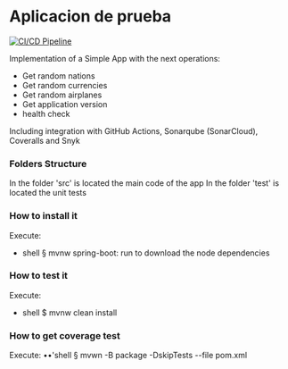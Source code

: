 # Aplicacion de prueba
[![CI/CD Pipeline](https://github.com/davidrotaborudea/labcicd/actions/workflows/build.yml/badge.svg)](https://github.com/davidrotaborudea/labcicd/actions/workflows/build.yml)

Implementation of a Simple App with the next operations:
* Get random nations
* Get random currencies
* Get random airplanes
* Get application version
* health check

Including integration with GitHub Actions, Sonarqube (SonarCloud), Coveralls and Snyk
### Folders Structure
In the folder 'src' is located the main code of the app
In the folder 'test' is located the unit tests
### How to install it
Execute:
* shell
  § mvnw spring-boot: run
  to download the node dependencies
### How to test it
Execute:
* shell
  $ mvnw clean install
### How to get coverage test
Execute:
••'shell
§ mvwn -B package -DskipTests --file pom.xml